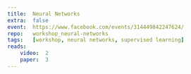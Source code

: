 ```yaml
---
title:  Neural Networks
extra:  false
event:  https://www.facebook.com/events/314449842247624/
repo:   workshop_neural-networks
tags:   [workshop, neural networks, supervised learning]
reads:
    video:  2
    paper:  3
---
```

